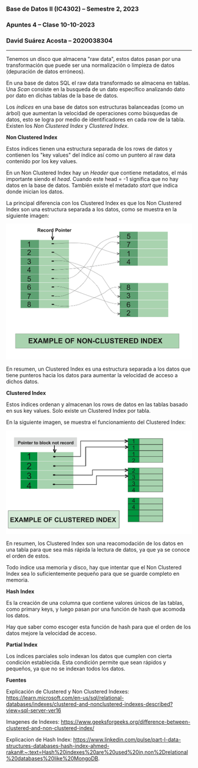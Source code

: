 ### **Base de Datos II (IC4302)** – Semestre 2, 2023
### **Apuntes 4** – Clase 10-10-2023
### David Suárez Acosta – 2020038304
____

Tenemos un disco que almacena "raw data", estos datos pasan por una transformación que puede ser una normalización o limpieza de datos (depuración de datos erróneos).

En una base de datos SQL el raw data transformado se almacena en tablas. Una *Scan* consiste en la busqueda de un dato específico analizando dato por dato en dichas tablas de la base de datos.

Los *índices* en una base de datos son estructuras balanceadas (como un árbol) que aumentan la velocidad de operaciones como búsquedas de datos, esto se logra por medio de identificadores en cada row de la tabla. Existen los *Non Clustered Index* y *Clustered Index*.

**Non Clustered Index**

Estos índices tienen una estructura separada de los rows de datos y contienen los "key values" del índice así como un puntero al raw data contenido por los key values.

En un Non Clustered Index hay un *Header* que contiene metadatos, el más importante siendo el *head*. Cuando este head = -1 significa que no hay datos en la base de datos. También existe el metadato *start* que indica donde inician los datos.

La principal diferencia con los Clustered Index es que los Non Clustered Index son una estructura separada a los datos, como se muestra en la siguiente imagen:

![Non Clustered Index](Imagenes/non_clustered_index.jpg)

En resumen, un Clustered Index es una estructura separada a los datos que tiene punteros hacia los datos para aumentar la velocidad de acceso a dichos datos.

**Clustered Index**

Estos índices ordenan y almacenan los rows de datos en las tablas basado en sus key values. Solo existe un Clustered Index por tabla.

En la siguiente imagen, se muestra el funcionamiento del Clustered Index:

![Clustered Index](Imagenes/clustered_index.jpg)

En resumen, los Clustered Index son una reacomodación de los datos en una tabla para que sea más rápida la lectura de datos, ya que ya se conoce el orden de estos.

Todo índice usa memoria y disco, hay que intentar que el Non Clustered Index sea lo suficientemente pequeño para que se guarde completo en memoria.

**Hash Index**

Es la creación de una columna que contiene valores únicos de las tablas, como primary keys, y luego pasan por una función de hash que acomoda los datos. 

Hay que saber como escoger esta función de hash para que el orden de los datos mejore la velocidad de acceso.

**Partial Index**

Los índices parciales solo indexan los datos que cumplen con cierta condición establecida. Esta condición permite que sean rápidos y pequeños, ya que no se indexan todos los datos.

**Fuentes**

Explicación de Clustered y Non Clustered Indexes:
https://learn.microsoft.com/en-us/sql/relational-databases/indexes/clustered-and-nonclustered-indexes-described?view=sql-server-ver16

Imagenes de Indexes:
https://www.geeksforgeeks.org/difference-between-clustered-and-non-clustered-index/

Explicacion de Hash Index:
https://www.linkedin.com/pulse/part-l-data-structures-databases-hash-index-ahmed-rakan#:~:text=Hash%20indexes%20are%20used%20in,non%2Drelational%20databases%20like%20MongoDB.